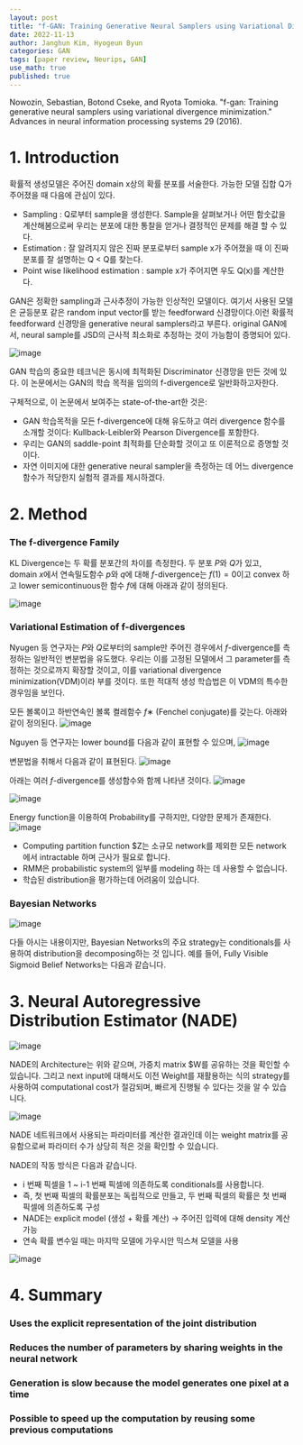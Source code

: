 ```yaml
---
layout: post
title: "f-GAN: Training Generative Neural Samplers using Variational Divergence Minimization"
date: 2022-11-13
author: Janghun Kim, Hyogeun Byun
categories: GAN
tags: [paper review, Neurips, GAN]
use_math: true
published: true
---
```


Nowozin, Sebastian, Botond Cseke, and Ryota Tomioka. "f-gan: Training generative neural samplers using variational divergence minimization." Advances in neural information processing systems 29 (2016).

# 1. Introduction
확률적 생성모델은 주어진 domain x상의 확률 분포를 서술한다. 가능한 모델 집합 Q가 주어졌을 때 다음에 관심이 있다.

- Sampling : Q로부터 sample을 생성한다. Sample을 살펴보거나 어떤 함숫값을 계산해봄으로써 우리는 분포에 대한 통찰을 얻거나 결정적인 문제를 해결 할 수 있다.
- Estimation : 잘 알려지지 않은 진짜 분포로부터 sample x가 주어졌을 때 이 진짜 분포를 잘 설명하는 Q < Q를 찾는다. 
- Point wise likelihood estimation : sample x가 주어지면 우도 Q(x)를 계산한다. 

GAN은 정확한 sampling과 근사추정이 가능한 인상적인 모델이다. 여기서 사용된 모델은 균등분포 같은 random input vector를 받는 feedforward 신경망이다.이런 확률적 feedforward 신경망을 generative neural samplers라고 부른다. original GAN에서, neural sample를 JSD의 근사적 최소화로 추정하는 것이 가능함이 증명되어 있다.

![image](/assets/fGAN_img/equation1.png)

GAN 학습의 중요한 테크닉은 동시에 최적화된 Discriminator 신경망을 만든 것에 있다. 이 논문에서는 GAN의 학습 목적을 임의의 f-divergence로 일반화하고자한다.

구체적으로, 이 논문에서 보여주는 state-of-the-art한 것은:
- GAN 학습목적을 모든 f-divergence에 대해 유도하고 여러 divergence 함수를 소개할 것이다: Kullback-Leibler와 Pearson Divergence를 포함한다.
- 우리는 GAN의 saddle-point 최적화를 단순화할 것이고 또 이론적으로 증명할 것이다.
- 자연 이미지에 대한 generative neural sampler을 측정하는 데 어느 divergence 함수가 적당한지 실험적 결과를 제시하겠다.

# 2. Method
### The f-divergence Family
KL Divergence는 두 확률 분포간의 차이를 측정한다. 두 분포 $P$와 $Q$가 있고, domain $x$에서 연속밀도함수 $p$와 $q$에 대해 $f$-divergence는 $f(1) = 0$이고 convex 하고 lower semicontinuous한 함수 $f$에 대해 아래과 같이 정의된다.

![image](/assets/fGAN_img/equation2.png)

### Variational Estimation of f-divergences
Nyugen 등 연구자는 $P$와 $Q$로부터의 sample만 주어진 경우에서 $f$-divergence를 측정하는 일반적인 변분법을 유도했다. 우리는 이를 고정된 모델에서 그 parameter를 측정하는 것으로까지 확장할 것이고, 이를 variational divergence minimization(VDM)이라 부를 것이다. 또한 적대적 생성 학습법은 이 VDM의 특수한 경우임을 보인다.

모든 볼록이고 하반연속인 볼록 켤레함수 $f∗$ (Fenchel conjugate)를 갖는다. 아래와 같이 정의된다.
![image](/assets/fGAN_img/equation3.png)

Nguyen 등 연구자는 lower bound를 다음과 같이 표현할 수 있으며,
![image](/assets/fGAN_img/equation4.png)

변분법을 취해서 다음과 같이 표현된다.
![image](/assets/fGAN_img/equation5.png)

아래는 여러 $f$-divergence를 생성함수와 함께 나타낸 것이다.
![image](/assets/fGAN_img/equation6.png)



![image](/assets/NADE_img/rbms.png)

Energy function을 이용하여 Probability를 구하지만, 다양한 문제가 존재한다. 
![image](/assets/NADE_img/rbms2.png)

- Computing partition function $Z는 소규모 network를 제외한 모든 network에서 intractable 하며 근사가 필요로 합니다.
- RMM은 probabilistic system의 일부를 modeling 하는 데 사용할 수 없습니다.
- 학습된 distribution을 평가하는데 어려움이 있습니다.

### Bayesian Networks
![image](/assets/NADE_img/bayesian.png)

다들 아시는 내용이지만, Bayesian Networks의 주요 strategy는 conditionals를 사용하여 distribution을 decomposing하는 것 입니다. 예를 들어, Fully Visible Sigmoid Belief Networks는 다음과 같습니다.

# 3. Neural Autoregressive Distribution Estimator (NADE)
![image](/assets/NADE_img/nade1.png)

NADE의 Architecture는 위와 같으며, 가중치 matrix $W를 공유하는 것을 확인할 수 있습니다. 그리고 next input에 대해서도 이전 Weight를 재활용하는 식의 strategy를 사용하여 computational cost가 절감되며, 빠르게 진행될 수 있다는 것을 알 수 있습니다.

![image](/assets/NADE_img/nade2.png)

NADE 네트워크에서 사용되는 파라미터를 계산한 결과인데 이는 weight matrix를 공유함으로써 파라미터 수가 상당히 적은 것을 확인할 수 있습니다.

NADE의 작동 방식은 다음과 같습니다.
- i 번째 픽셀을 1 ~ i-1 번째 픽셀에 의존하도록 conditionals를 사용합니다.
- 즉, 첫 번째 픽셀의 확률분포는 독립적으로 만들고, 두 번째 픽셀의 확률은 첫 번째 픽셀에 의존하도록 구성
- NADE는 explicit model (생성 + 확률 계산) -> 주어진 입력에 대해 density 계산 가능
- 연속 확률 변수일 때는 마지막 모델에 가우시안 믹스쳐 모델을 사용

![image](/assets/NADE_img/code.png)

# 4. Summary

### Uses the explicit representation of the joint distribution 

### Reduces the number of parameters by sharing weights in the neural network

### Generation is slow because the model generates one pixel at a time

### Possible to speed up the computation by reusing some previous computations

